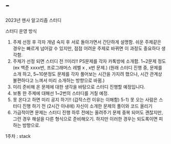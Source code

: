 # -
2023년 멘사 알고리즘 스터디 

스터디 운영 방식

1. 주제 선정 후 각자 개념 숙지 후 서로 돌아가면서 간단하게 설명함. 쉬운 주제같은 경우는 빠르게 넘어갈 수 있지만, 점점 어려운 주제로 바뀌면 이 과정도 중요하다 생각함.
2. 주제가 선정 되면 스터디 전 !!미리!! PS문제를 각자 카톡방에 소개함. 1~2문제 정도 (ex 백준 xxxx번, 프로그래머스 레벨 x , x번 문제.)
(원래 스터디 진행 중, 문제를 소개 하고, 5~10분정도 문제를 각자 풀어보는 시간을 가지려 했으나, 시간 관계상 불편하다고 느껴서 미리 소개하는 방향으로 바뀜.) 
3. 미리 준비해 온 문제에 대한 생각을 바탕으로 스터디 진행할 예정입니다. 
4. 보통 한 주제에 대해선 1~2번의 스터디를 거칠 예정.
5. 못 온다고 하면 미리 공지 하기!! (갑작스런 이유는 이해함)
5-1) 못 오는 사람은 스터디 진행 하기 전 (2시간 이내에) 자신이 소개한 문제의 풀이와 코드 올리기
6. 가급적이면 문제는 스터디 진행 하루 전에는 올려주기 
문제 중복 되어도 괜찮지만, 그런 경우 해설을 다른 형식으로 준비해오기. 하지만 이러한 경우는 되도록이면 피하는 방향으로.


1주차 : stack
